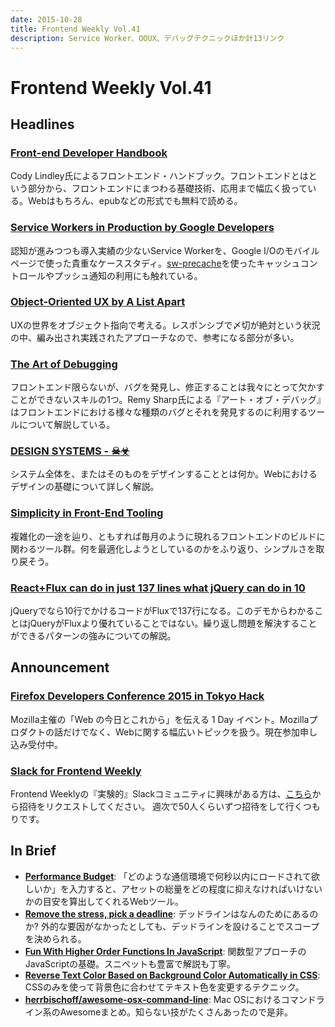 ```yaml
---
date: 2015-10-28
title: Frontend Weekly Vol.41
description: Service Worker、OOUX、デバッグテクニックほか計13リンク
---
```


# Frontend Weekly Vol.41

## Headlines

### [Front-end Developer Handbook](https://frontendmasters.gitbooks.io/front-end-handbook/content/)

Cody Lindley氏によるフロントエンド・ハンドブック。フロントエンドとはという部分から、フロントエンドにまつわる基礎技術、応用まで幅広く扱っている。Webはもちろん、epubなどの形式でも無料で読める。

### [Service Workers in Production by Google Developers](https://developers.google.com/web/showcase/case-study/service-workers-iowa)

認知が進みつつも導入実績の少ないService Workerを、Google I/Oのモバイルページで使った貴重なケーススタディ。[sw-precache](https://github.com/GoogleChrome/sw-precache)を使ったキャッシュコントロールやプッシュ通知の利用にも触れている。

### [Object-Oriented UX by A List Apart](http://alistapart.com/article/object-oriented-ux)

UXの世界をオブジェクト指向で考える。レスポンシブで〆切が絶対という状況の中、編み出され実践されたアプローチなので、参考になる部分が多い。

### [The Art of Debugging](https://remysharp.com/2015/10/14/the-art-of-debugging)

フロントエンド限らないが、バグを発見し、修正することは我々にとって欠かすことができないスキルの1つ。Remy Sharp氏による『アート・オブ・デバッグ』はフロントエンドにおける様々な種類のバグとそれを発見するのに利用するツールについて解説している。

### [DESIGN SYSTEMS - ☠☣](http://mrmrs.io/writing/2015/10/06/design-systems/)

システム全体を、またはそのものをデザインすることとは何か。Webにおけるデザインの基礎について詳しく解説。

### [Simplicity in Front-End Tooling](https://drublic.de/blog/simplicity-in-front-end-tooling/)

複雑化の一途を辿り、ともすれば毎月のように現れるフロントエンドのビルドに関わるツール群。何を最適化しようとしているのかをふり返り、シンプルさを取り戻そう。

### [React+Flux can do in just 137 lines what jQuery can do in 10](http://swizec.com/blog/reactflux-can-do-in-just-137-lines-what-jquery-can-do-in-10/swizec/6740)

jQueryでなら10行でかけるコードがFluxで137行になる。このデモからわかることはjQueryがFluxより優れていることではない。繰り返し問題を解決することができるパターンの強みについての解説。

## Announcement

### [Firefox Developers Conference 2015 in Tokyo Hack](http://www.mozilla.jp/events/devcon/2015/tokyo/)

Mozilla主催の「Web の今日とこれから」を伝える 1 Day イベント。Mozillaプロダクトの話だけでなく、Webに関する幅広いトピックを扱う。現在参加申し込み受付中。

### [Slack for Frontend Weekly](https://studiomohawk.typeform.com/to/Kj8Gaj)

Frontend Weeklyの『実験的』Slackコミュニティに興味がある方は、[こちら](https://studiomohawk.typeform.com/to/Kj8Gaj)から招待をリクエストしてください。 週次で50人くらいずつ招待をして行くつもりです。

## In Brief

- [**Performance Budget**](http://www.performancebudget.io/): 「どのような通信環境で何秒以内にロードされて欲しいか」を入力すると、アセットの総量をどの程度に抑えなければいけないかの目安を算出してくれるWebツール。
- [**Remove the stress, pick a deadline**](https://medium.com/@dhh/remove-the-stress-pick-a-deadline-7b6c322c05ae#.85gr83tvb): デッドラインはなんのためにあるのか? 外的な要因がなかったとしても、デッドラインを設けることでスコープを決められる。
- [**Fun With Higher Order Functions In JavaScript**](http://derickbailey.com/2015/10/21/fun-with-higher-order-functions-in-javascript/): 関数型アプローチのJavaScriptの基礎。スニペットも豊富で解説も丁寧。
- [**Reverse Text Color Based on Background Color Automatically in CSS**](https://css-tricks.com/reverse-text-color-mix-blend-mode/): CSSのみを使って背景色に合わせてテキスト色を変更するテクニック。
- [**herrbischoff/awesome-osx-command-line**](https://github.com/herrbischoff/awesome-osx-command-line): Mac OSにおけるコマンドライン系のAwesomeまとめ。知らない技がたくさんあったので是非。
